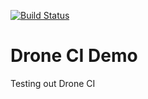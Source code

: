 [![Build Status](https://cloud.drone.io/api/badges/kenearley/drone-demo/status.svg?ref=refs/heads/main)](https://cloud.drone.io/kenearley/drone-demo)

# Drone CI Demo

Testing out Drone CI
